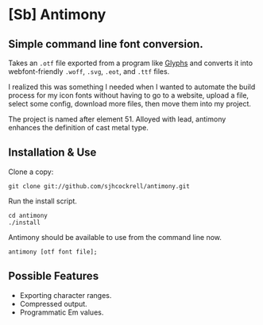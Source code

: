 # [Sb] Antimony

## Simple command line font conversion. 

Takes an `.otf` file exported from a program like [Glyphs](http://glyphsapp.com) and converts it into webfont-friendly `.woff`, `.svg`, `.eot`, and `.ttf` files.

I realized this was something I needed when I wanted to automate the build process for my icon fonts without having to go to a website, upload a file, select some config, download more files, then move them into my project.

The project is named after element 51. Alloyed with lead, antimony enhances the definition of cast metal type.

## Installation & Use

Clone a copy:

    git clone git://github.com/sjhcockrell/antimony.git

Run the install script. 

    cd antimony
    ./install

Antimony should be available to use from the command line now.

    antimony [otf font file];

## Possible Features

* Exporting character ranges.
* Compressed output.
* Programmatic Em values.
